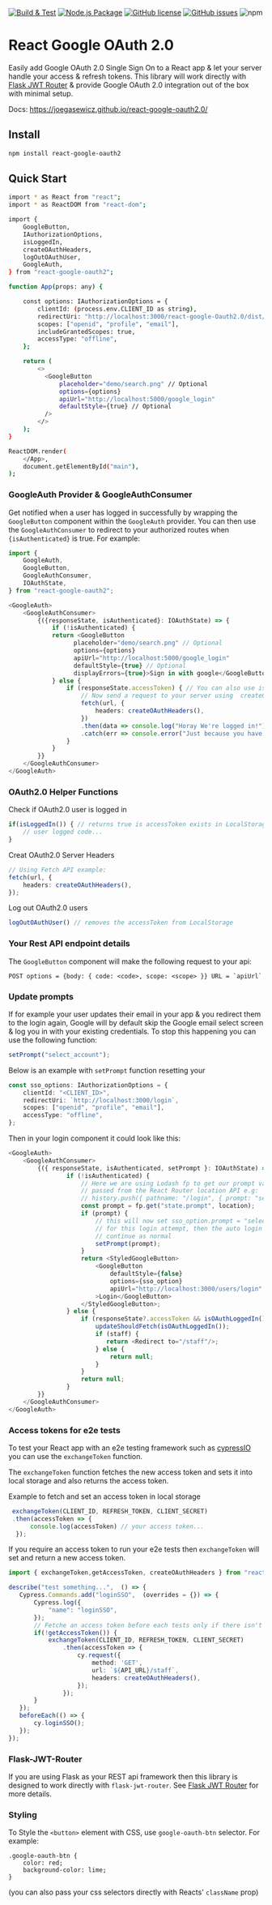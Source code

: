 [![Build & Test](https://github.com/joegasewicz/react-google-oauth2.0/actions/workflows/test.yml/badge.svg)](https://github.com/joegasewicz/react-google-oauth2.0/actions/workflows/test.yml)
[![Node.js Package](https://github.com/joegasewicz/react-google-oauth2.0/actions/workflows/main.yml/badge.svg)](https://github.com/joegasewicz/react-google-oauth2.0/actions/workflows/main.yml)
[![GitHub license](https://img.shields.io/github/license/joegasewicz/react-google-oauth2.0)](https://github.com/joegasewicz/react-google-oauth2.0/blob/main/LICENSE)
[![GitHub issues](https://img.shields.io/github/issues/joegasewicz/react-google-oauth2.0)](https://github.com/joegasewicz/react-google-oauth2.0/issues)
![npm](https://img.shields.io/npm/v/react-google-oauth2)

# React Google OAuth 2.0
Easily add Google OAuth 2.0 Single Sign On to a React app & let your server handle your access & refresh tokens.
This library will work directly with [Flask JWT Router](https://github.com/joegasewicz/flask-jwt-router) & provide
Google OAuth 2.0 integration out of the box with minimal setup.

Docs: https://joegasewicz.github.io/react-google-oauth2.0/

## Install
```bash
npm install react-google-oauth2
```


## Quick Start
```bash
import * as React from "react";
import * as ReactDOM from "react-dom";

import {
    GoogleButton,
    IAuthorizationOptions,
    isLoggedIn,
    createOAuthHeaders,
    logOutOAuthUser,
    GoogleAuth,
} from "react-google-oauth2";

function App(props: any) {

    const options: IAuthorizationOptions = {
        clientId: (process.env.CLIENT_ID as string),
        redirectUri: "http://localhost:3000/react-google-Oauth2.0/dist/index.html",
        scopes: ["openid", "profile", "email"],
        includeGrantedScopes: true,
        accessType: "offline",
    };

    return (
        <>
          <GoogleButton
              placeholder="demo/search.png" // Optional
              options={options}
              apiUrl="http://localhost:5000/google_login"
              defaultStyle={true} // Optional
          />
        </>
    );
}

ReactDOM.render(
    </App>,
    document.getElementById("main"),
);
```
### GoogleAuth Provider & GoogleAuthConsumer
Get notified when a user has logged in successfully by wrapping the
`GoogleButton` component within the `GoogleAuth` provider.
You can then use the `GoogleAuthConsumer` to redirect to your authorized routes
when `{isAuthenticated}` is true.
For example:
```typescript jsx
import {
    GoogleAuth,
    GoogleButton,
    GoogleAuthConsumer,
    IOAuthState,
} from "react-google-oauth2";

<GoogleAuth>
    <GoogleAuthConsumer>
        {({responseState, isAuthenticated}: IOAuthState) => {
            if (!isAuthenticated) {
            return <GoogleButton
                  placeholder="demo/search.png" // Optional
                  options={options}
                  apiUrl="http://localhost:5000/google_login"
                  defaultStyle={true} // Optional
                  displayErrors={true}>Sign in with google</GoogleButton>;
            } else {
                if (responseState.accessToken) { // You can also use isOAuthLoggedIn()
                    // Now send a request to your server using  createOAuthHeaders() function
                    fetch(url, {
                        headers: createOAuthHeaders(),
                    })
                    .then(data => console.log("Horay We're logged in!"))
                    .catch(err => console.error("Just because you have a gmail account doesn't mean you have access!"))
                }
            }
        }}
    </GoogleAuthConsumer>
</GoogleAuth>

```
### OAuth2.0 Helper Functions
Check if OAuth2.0 user is logged in
```typescript jsx
if(isLoggedIn()) { // returns true is accessToken exists in LocalStorage
    // user logged code...
}
```
Creat OAuth2.0 Server Headers
```typescript jsx
// Using Fetch API example:
fetch(url, {
    headers: createOAuthHeaders(),
});
```
Log out OAuth2.0 users
```typescript jsx
logOutOAuthUser() // removes the accessToken from LocalStorage
```

### Your Rest API endpoint details
The `GoogleButton` component will make the following request to your api:
```
POST options = {body: { code: <code>, scope: <scope> }} URL = `apiUrl`
```

### Update prompts
If for example your user updates their email in your app & you redirect them
to the login again, Google will by default skip the Google email select screen
& log you in with your existing credentials. To stop this happening you can use the following function:

```typescript
setPrompt("select_account");
```

Below is an example with `setPrompt` function resetting your 
```typescript
const sso_options: IAuthorizationOptions = {
    clientId: "<CLIENT_ID>",
    redirectUri: `http://localhost:3000/login`,
    scopes: ["openid", "profile", "email"],
    accessType: "offline",
};
```
Then in your login component it could look like this:
```typescript
<GoogleAuth>
    <GoogleAuthConsumer>
        {({ responseState, isAuthenticated, setPrompt }: IOAuthState) => {
                if (!isAuthenticated) {
                    // Here we are using Lodash fp to get our prompt value
                    // passed from the React Router location API e.g:
                    // history.push({ pathname: "/login", { prompt: "select_account" });
                    const prompt = fp.get("state.prompt", location);
                    if (prompt) {
                        // this will now set sso_option.prompt = "select_account"
                        // for this login attempt, then the auto login flow will
                        // continue as normal
                        setPrompt(prompt);
                    }
                    return <StyledGoogleButton>
                        <GoogleButton
                            defaultStyle={false}
                            options={sso_option}
                            apiUrl="http://localhost:3000/users/login"
                        >Login</GoogleButton>
                    </StyledGoogleButton>;
                } else {
                    if (responseState?.accessToken && isOAuthLoggedIn()) {
                        updateShouldFetch(isOAuthLoggedIn());
                        if (staff) {
                           return <Redirect to="/staff"/>;
                        } else {
                            return null;
                        }
                    }
                    return null;
                }
        }}
    </GoogleAuthConsumer>
</GoogleAuth>
```

### Access tokens for e2e tests
To test your React app with an e2e testing framework such as [cypressIO](https://www.cypress.io/)
you can use the `exchangeToken` function.

The `exchangeToken` function fetches the new access token and sets it into local storage and also
returns the access token.

Example to fetch and set an access token in local storage
 ```typescript
  exchangeToken(CLIENT_ID, REFRESH_TOKEN, CLIENT_SECRET)
  .then(accessToken => {
       console.log(accessToken) // your access token...
   });
 ```
 If you require an access token to run your e2e tests then `exchangeToken` will set and return a new access token.
 ```typescript
import { exchangeToken,getAccessToken, createOAuthHeaders } from "react-google-oauth2";

describe("test something...",  () => {
    Cypress.Commands.add("loginSSO",  (overrides = {}) => {
        Cypress.log({
            "name": "loginSSO",
        });
        // Fetche an access token before each tests only if there isn't one present
        if(!getAccessToken()) { 
            exchangeToken(CLIENT_ID, REFRESH_TOKEN, CLIENT_SECRET)
                .then(accessToken => {
                    cy.request({
                        method: 'GET',
                        url: `${API_URL}/staff`,
                        headers: createOAuthHeaders(),
                    });
                });
        }
    });
    beforeEach(() => {
        cy.loginSSO(); 
    });
});

 ```

### Flask-JWT-Router
If you are using Flask as your REST api framework then this library is designed to work
directly with `flask-jwt-router`. See [Flask JWT Router](https://github.com/joegasewicz/flask-jwt-router)
for more details.


### Styling
To Style the `<button>` element with CSS, use `google-oauth-btn` selector. For example:
```
.google-oauth-btn {
    color: red;
    background-color: lime;
}
```
(you can also pass your css selectors directly with Reacts' `className` prop)
